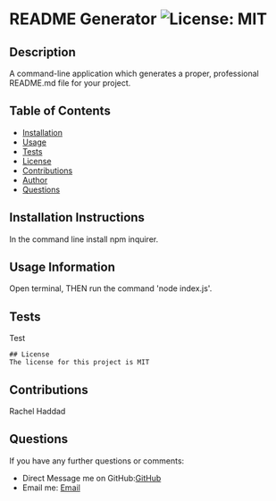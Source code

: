 
# README Generator ![License: MIT](https://img.shields.io/badge/badge-MIT-brightgreen)

## Description
A command-line application which generates a proper, professional README.md file for your project.

## Table of Contents

* [Installation](#installation)
* [Usage](#usage)
* [Tests](#tests)
* [License](#license)
* [Contributions](#contributions)
* [Author](#govName)
* [Questions](#questions)
  
## Installation Instructions
In the command line install npm inquirer.

## Usage Information
Open terminal, THEN run the command 'node index.js'.

## Tests
Test


    ## License
    The license for this project is MIT

## Contributions


Rachel Haddad

## Questions
If you have any further questions or comments:

* Direct Message me on GitHub:[GitHub](https://github.com/buttercupsmom)
* Email me: [Email](mailto:yarkony.rachel@gmail.com)
  
